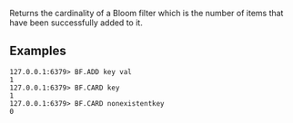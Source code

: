 Returns the cardinality of a Bloom filter which is the number of items that have been successfully added to it. 

## Examples

```
127.0.0.1:6379> BF.ADD key val
1
127.0.0.1:6379> BF.CARD key
1
127.0.0.1:6379> BF.CARD nonexistentkey
0
```
